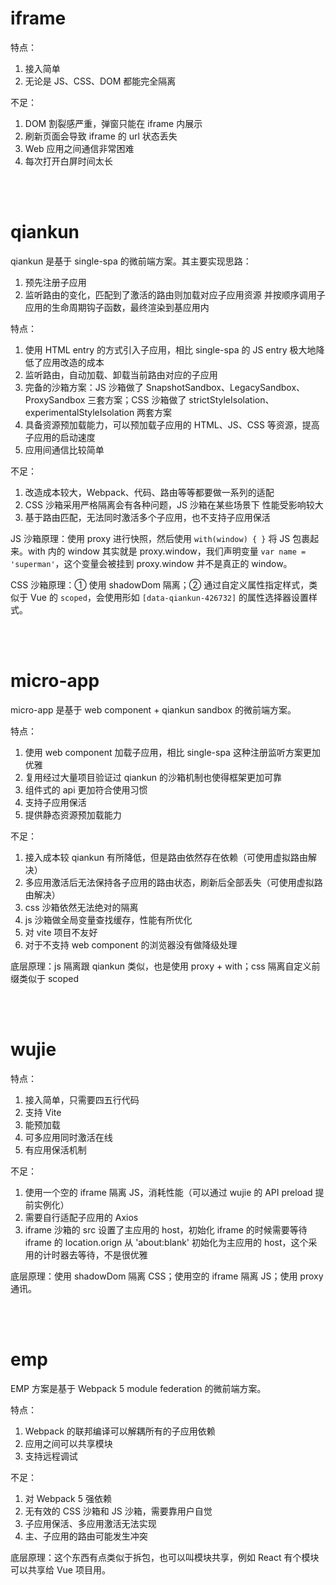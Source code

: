 # iframe

特点：

1. 接入简单
2. 无论是 JS、CSS、DOM 都能完全隔离

不足：

1. DOM 割裂感严重，弹窗只能在 iframe 内展示
2. 刷新页面会导致 iframe 的 url 状态丢失
3. Web 应用之间通信非常困难
4. 每次打开白屏时间太长

<br><br>

# qiankun

qiankun 是基于 single-spa 的微前端方案。其主要实现思路：

1. 预先注册子应用
2. 监听路由的变化，匹配到了激活的路由则加载对应子应用资源 并按顺序调用子应用的生命周期钩子函数，最终渲染到基应用内

特点：

1. 使用 HTML entry 的方式引入子应用，相比 single-spa 的 JS entry 极大地降低了应用改造的成本
2. 监听路由，自动加载、卸载当前路由对应的子应用
3. 完备的沙箱方案：JS 沙箱做了 SnapshotSandbox、LegacySandbox、ProxySandbox 三套方案；CSS 沙箱做了 strictStyleIsolation、experimentalStyleIsolation 两套方案
4. 具备资源预加载能力，可以预加载子应用的 HTML、JS、CSS 等资源，提高子应用的启动速度
5. 应用间通信比较简单

不足：

1. 改造成本较大，Webpack、代码、路由等等都要做一系列的适配
2. CSS 沙箱采用严格隔离会有各种问题，JS 沙箱在某些场景下 性能受影响较大
3. 基于路由匹配，无法同时激活多个子应用，也不支持子应用保活

JS 沙箱原理：使用 proxy 进行快照，然后使用 `with(window) { }` 将 JS 包裹起来。with 内的 window 其实就是 proxy.window，我们声明变量 `var name = 'superman'`，这个变量会被挂到 proxy.window 并不是真正的 window。

CSS 沙箱原理：① 使用 shadowDom 隔离；② 通过自定义属性指定样式，类似于 Vue 的 `scoped`，会使用形如 `[data-qiankun-426732]` 的属性选择器设置样式。

<br><br>

# micro-app

micro-app 是基于 web component + qiankun sandbox 的微前端方案。

特点：

1. 使用 web component 加载子应用，相比 single-spa 这种注册监听方案更加优雅
2. 复用经过大量项目验证过 qiankun 的沙箱机制也使得框架更加可靠
3. 组件式的 api 更加符合使用习惯
4. 支持子应用保活
5. 提供静态资源预加载能力

不足：

1. 接入成本较 qiankun 有所降低，但是路由依然存在依赖（可使用虚拟路由解决）
2. 多应用激活后无法保持各子应用的路由状态，刷新后全部丢失（可使用虚拟路由解决）
3. css 沙箱依然无法绝对的隔离
4. js 沙箱做全局变量查找缓存，性能有所优化
5. 对 vite 项目不友好
6. 对于不支持 web component 的浏览器没有做降级处理

底层原理：js 隔离跟 qiankun 类似，也是使用 proxy + with；css 隔离自定义前缀类似于 scoped

<br><br>

# wujie

特点：

1. 接入简单，只需要四五行代码
2. 支持 Vite
3. 能预加载
4. 可多应用同时激活在线
5. 有应用保活机制

不足：

1. 使用一个空的 iframe 隔离 JS，消耗性能（可以通过 wujie 的 API preload 提前实例化）
2. 需要自行适配子应用的 Axios
3. iframe 沙箱的 src 设置了主应用的 host，初始化 iframe 的时候需要等待 iframe 的 location.orign 从 'about:blank' 初始化为主应用的 host，这个采用的计时器去等待，不是很优雅

底层原理：使用 shadowDom 隔离 CSS；使用空的 iframe 隔离 JS；使用 proxy 通讯。

<br><br>

# emp

EMP 方案是基于 Webpack 5 module federation 的微前端方案。

特点：

1. Webpack 的联邦编译可以解耦所有的子应用依赖
2. 应用之间可以共享模块
3. 支持远程调试

不足：

1. 对 Webpack 5 强依赖
2. 无有效的 CSS 沙箱和 JS 沙箱，需要靠用户自觉
3. 子应用保活、多应用激活无法实现
4. 主、子应用的路由可能发生冲突

底层原理：这个东西有点类似于拆包，也可以叫模块共享，例如 React 有个模块可以共享给 Vue 项目用。

<br>
